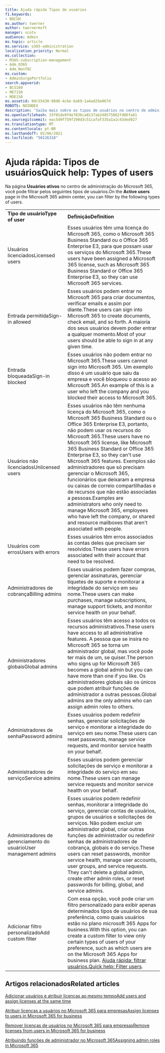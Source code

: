 ```yaml
---
title: Ajuda rápida Tipos de usuários
f1.keywords:
- NOCSH
ms.author: twerner
author: twernermsft
manager: scotv
audience: Admin
ms.topic: article
ms.service: o365-administration
localization_priority: Normal
ms.collection:
- M365-subscription-management
- Adm_O365
- Adm_NonTOC
ms.custom:
- AdminSurgePortfolio
search.appverid:
- BCS160
- MET150
- MOE150
ms.assetid: 0dc55430-98d6-4cbe-ba69-1a4ad29a967d
ROBOTS: NOINDEX
description: 'Saiba mais sobre os tipos de usuários no centro de administração. '
ms.openlocfilehash: 33f01de9f4e7836ca8137ab248575862fd06fa81
ms.sourcegitcommit: eac5d9f759f290d3c51cafaf335a1a1c43ded927
ms.translationtype: MT
ms.contentlocale: pt-BR
ms.lasthandoff: 02/06/2021
ms.locfileid: "50126318"
---
```

# <a name="quick-help-types-of-users"></a><span data-ttu-id="37cba-103">Ajuda rápida: Tipos de usuários</span><span class="sxs-lookup"><span data-stu-id="37cba-103">Quick help: Types of users</span></span>

<span data-ttu-id="37cba-104">Na página **Usuários ativos** no centro de administração do Microsoft 365, você pode filtrar pelos seguintes tipos de usuários.</span><span class="sxs-lookup"><span data-stu-id="37cba-104">On the **Active users** page in the Microsoft 365 admin center, you can filter by the following types of users.</span></span> 
  
|||
|:-----|:-----|
|<span data-ttu-id="37cba-105">**Tipo de usuário**</span><span class="sxs-lookup"><span data-stu-id="37cba-105">**Type of user**</span></span> <br/> |<span data-ttu-id="37cba-106">**Definição**</span><span class="sxs-lookup"><span data-stu-id="37cba-106">**Definition**</span></span> <br/> |
|<span data-ttu-id="37cba-107">Usuários licenciados</span><span class="sxs-lookup"><span data-stu-id="37cba-107">Licensed users</span></span>  <br/> |<span data-ttu-id="37cba-108">Esses usuários têm uma licença do Microsoft 365, como o Microsoft 365 Business Standard ou o Office 365 Enterprise E3, para que possam usar os serviços do Microsoft 365.</span><span class="sxs-lookup"><span data-stu-id="37cba-108">These users have been assigned a Microsoft 365 license, such as Microsoft 365 Business Standard or Office 365 Enterprise E3, so they can use Microsoft 365 services.</span></span>  <br/> |
|<span data-ttu-id="37cba-109">Entrada permitida</span><span class="sxs-lookup"><span data-stu-id="37cba-109">Sign-in allowed</span></span>  <br/> |<span data-ttu-id="37cba-110">Esses usuários podem entrar no Microsoft 365 para criar documentos, verificar emails e assim por diante.</span><span class="sxs-lookup"><span data-stu-id="37cba-110">These users can sign into Microsoft 365 to create documents, check email, and so forth.</span></span> <span data-ttu-id="37cba-111">A maioria dos seus usuários devem poder entrar a qualquer momento.</span><span class="sxs-lookup"><span data-stu-id="37cba-111">Most of your users should be able to sign in at any given time.</span></span>  <br/> |
|<span data-ttu-id="37cba-112">Entrada bloqueada</span><span class="sxs-lookup"><span data-stu-id="37cba-112">Sign-in blocked</span></span>  <br/> |<span data-ttu-id="37cba-113">Esses usuários não podem entrar no Microsoft 365.</span><span class="sxs-lookup"><span data-stu-id="37cba-113">These users cannot sign into Microsoft 365.</span></span> <span data-ttu-id="37cba-114">Um exemplo disso é um usuário que saiu da empresa e você bloqueou o acesso ao Microsoft 365.</span><span class="sxs-lookup"><span data-stu-id="37cba-114">An example of this is a user who left the company and you blocked their access to Microsoft 365.</span></span>  <br/> |
|<span data-ttu-id="37cba-115">Usuários não licenciados</span><span class="sxs-lookup"><span data-stu-id="37cba-115">Unlicensed users</span></span>  <br/> |<span data-ttu-id="37cba-116">Esses usuários não têm nenhuma licença do Microsoft 365, como o Microsoft 365 Business Standard ou o Office 365 Enterprise E3, portanto, não podem usar os recursos do Microsoft 365.</span><span class="sxs-lookup"><span data-stu-id="37cba-116">These users have no Microsoft 365 license, like Microsoft 365 Business Standard or Office 365 Enterprise E3, so they can't use Microsoft 365 features.</span></span> <span data-ttu-id="37cba-117">Exemplos são administradores que só precisam gerenciar o Microsoft 365, funcionários que deixaram a empresa ou caixas de correio compartilhadas e de recursos que não estão associadas a pessoas.</span><span class="sxs-lookup"><span data-stu-id="37cba-117">Examples are administrators who only need to manage Microsoft 365, employees who have left the company, or shared and resource mailboxes that aren't associated with people.</span></span>  <br/> |
|<span data-ttu-id="37cba-118">Usuários com erros</span><span class="sxs-lookup"><span data-stu-id="37cba-118">Users with errors</span></span>  <br/> |<span data-ttu-id="37cba-119">Esses usuários têm erros associados às contas deles que precisam ser resolvidos.</span><span class="sxs-lookup"><span data-stu-id="37cba-119">These users have errors associated with their account that need to be resolved.</span></span>  <br/> |
|<span data-ttu-id="37cba-120">Administradores de cobrança</span><span class="sxs-lookup"><span data-stu-id="37cba-120">Billing admins</span></span>  <br/> |<span data-ttu-id="37cba-121">Esses usuários podem fazer compras, gerenciar assinaturas, gerenciar tíquetes de suporte e monitorar a integridade do serviço em seu nome.</span><span class="sxs-lookup"><span data-stu-id="37cba-121">These users can make purchases, manage subscriptions, manage support tickets, and monitor service health on your behalf.</span></span>  <br/> |
|<span data-ttu-id="37cba-122">Administradores globais</span><span class="sxs-lookup"><span data-stu-id="37cba-122">Global admins</span></span>  <br/> |<span data-ttu-id="37cba-123">Esses usuários têm acesso a todos os recursos administrativos.</span><span class="sxs-lookup"><span data-stu-id="37cba-123">These users have access to all administrative features.</span></span> <span data-ttu-id="37cba-124">A pessoa que se insira no Microsoft 365 se torna um administrador global, mas você pode ter mais de um, se quiser.</span><span class="sxs-lookup"><span data-stu-id="37cba-124">The person who signs up for Microsoft 365 becomes a global admin but you can have more than one if you like.</span></span> <span data-ttu-id="37cba-125">Os administradores globais são os únicos que podem atribuir funções de administrador a outras pessoas.</span><span class="sxs-lookup"><span data-stu-id="37cba-125">Global admins are the only admins who can assign admin roles to others.</span></span>  <br/> |
|<span data-ttu-id="37cba-126">Administradores de senha</span><span class="sxs-lookup"><span data-stu-id="37cba-126">Password admins</span></span>  <br/> |<span data-ttu-id="37cba-127">Esses usuários podem redefinir senhas, gerenciar solicitações de serviço e monitorar a integridade do serviço em seu nome.</span><span class="sxs-lookup"><span data-stu-id="37cba-127">These users can reset passwords, manage service requests, and monitor service health on your behalf.</span></span>  <br/> |
|<span data-ttu-id="37cba-128">Administradores de serviço</span><span class="sxs-lookup"><span data-stu-id="37cba-128">Service admins</span></span>  <br/> |<span data-ttu-id="37cba-129">Esses usuários podem gerenciar solicitações de serviço e monitorar a integridade do serviço em seu nome.</span><span class="sxs-lookup"><span data-stu-id="37cba-129">These users can manage service requests and monitor service health on your behalf.</span></span>  <br/> |
|<span data-ttu-id="37cba-130">Administradores de gerenciamento do usuário</span><span class="sxs-lookup"><span data-stu-id="37cba-130">User management admins</span></span>  <br/> |<span data-ttu-id="37cba-p105">Esses usuários podem redefinir senhas, monitorar a integridade do serviço, gerenciar contas de usuários, grupos de usuários e solicitações de serviços. Não podem excluir um administrador global, criar outras funções de administrador ou redefinir senhas de administradores de cobrança, globais e do serviço.</span><span class="sxs-lookup"><span data-stu-id="37cba-p105">These users can reset passwords, monitor service health, manage user accounts, user groups, and service requests. They can't delete a global admin, create other admin roles, or reset passwords for billing, global, and service admins.</span></span>  <br/> |
|<span data-ttu-id="37cba-133">Adicionar filtro personalizado</span><span class="sxs-lookup"><span data-stu-id="37cba-133">Add custom filter</span></span>  <br/> |<span data-ttu-id="37cba-134">Com essa opção, você pode criar um filtro personalizado para exibir apenas determinados tipos de usuários de sua preferência, como quais usuários estão no plano microsoft 365 Apps for business.</span><span class="sxs-lookup"><span data-stu-id="37cba-134">With this option, you can create a custom filter to view only certain types of users of your preference, such as which users are on the Microsoft 365 Apps for business plan.</span></span> <span data-ttu-id="37cba-135">[Ajuda rápida: filtrar usuários.](https://docs.microsoft.com/microsoft-365/admin/add-users/create-edit-or-delete-a-custom-user-view)</span><span class="sxs-lookup"><span data-stu-id="37cba-135">[Quick help: Filter users](https://docs.microsoft.com/microsoft-365/admin/add-users/create-edit-or-delete-a-custom-user-view).</span></span>  <br/> |
   
## <a name="related-articles"></a><span data-ttu-id="37cba-136">Artigos relacionados</span><span class="sxs-lookup"><span data-stu-id="37cba-136">Related articles</span></span>

[<span data-ttu-id="37cba-137">Adicionar usuários e atribuir licenças ao mesmo tempo</span><span class="sxs-lookup"><span data-stu-id="37cba-137">Add users and assign licenses at the same time</span></span>](../add-users/add-users.md)
    
[<span data-ttu-id="37cba-138">Atribuir licenças a usuários no Microsoft 365 para empresas</span><span class="sxs-lookup"><span data-stu-id="37cba-138">Assign licenses to users in Microsoft 365 for business</span></span>](../manage/assign-licenses-to-users.md)
    
[<span data-ttu-id="37cba-139">Remover licenças de usuários no Microsoft 365 para empresas</span><span class="sxs-lookup"><span data-stu-id="37cba-139">Remove licenses from users in Microsoft 365 for business</span></span>](../manage/remove-licenses-from-users.md)
    
[<span data-ttu-id="37cba-140">Atribuindo funções de administrador no Microsoft 365</span><span class="sxs-lookup"><span data-stu-id="37cba-140">Assigning admin roles in Microsoft 365</span></span>](../add-users/assign-admin-roles.md)
    

